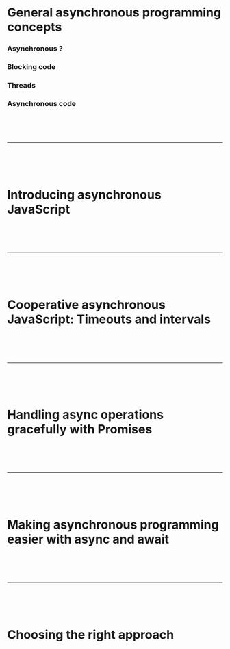 # General asynchronous programming concepts

### Asynchronous ?

### Blocking code

### Threads

### Asynchronous code


<br>
<br>
<br>

---

<br>
<br>
<br>

# Introducing asynchronous JavaScript

<br>
<br>
<br>

---

<br>
<br>
<br>

# Cooperative asynchronous JavaScript: Timeouts and intervals

<br>
<br>
<br>

---

<br>
<br>
<br>

# Handling async operations gracefully with Promises

<br>
<br>
<br>

---

<br>
<br>
<br>

# Making asynchronous programming easier with async and await

<br>
<br>
<br>

---

<br>
<br>
<br>

# Choosing the right approach
